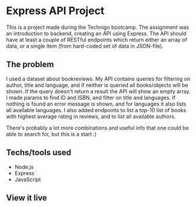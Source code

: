 # Express API Project
This is a project made during the Technigo bootcamp. The assignment was an introduction to backend, creating an API using Express. The API should have at least a couple of RESTful endpoints which return either an array of data, or a single item (from hard-coded set of data in JSON-file).

## The problem
I used a dataset about bookreviews. My API contains queries for filtering on author, title and language, and if neither is queried all books/objects will be shown. If the query doesn't return a result the API will show an empty array. I made params to find ID and ISBN, and filter on title and languages. If nothing is found an error message is shown, and for languages it also lists all available languages. I also added endpoints to list a top-10 list of books with highest average rating in reviews, and to list all available authors. 

There's probably a lot more combinations and useful info that one could be able to search for, but this is a start :)

## Techs/tools used
* Node.js
* Express
* JavaScript

## View it live

